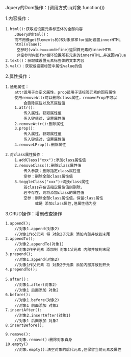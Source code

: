 Jquery的Dom操作：(调用方式:jq对象.function())

1.内容操作：
    
    1.html():获取或设置元素标签体的全部内容
        JQuery的html()：
        而不用像getElements的JS对象那样for遍历设置innerHTML
        html(vlaue):
         空参时(value===undefine)返回首元素的innerHTML
         非空参时内部for循环设置所有元素的innerHTML,并返回value
    2.text()：获取或设置元素标签体的文本内容
    3.val()：获取或设置标签中属性value的值

2.属性操作：

    1.通用属性：
        attr适用于自定义属性，prop适用于该标签元素的固有属性
        使用removeAttr可以删除class属性，removeProp不可以
            会删除属性以及其属性值
        1.attr():
            传入属性，获取属性值
            传入键值对，设置属性值
        2.removeAttr():删除属性
        3.prop():
            传入属性，获取属性值
            传入键值对，设置属性值
        4.removeLProp():删除属性

    2.对class属性操作：
        1.addClass("xxx"):添加class属性值
        2.removeClass():删除class属性值
            传入参数：删除指定class属性值
            空参：删除全部class属性值
        3.toggleClass("xxx"):切换class属性
            若class存在该指定属性值则删除，
            若不存在，则将添加class的属性值
            空参：删除全部class属性值，保留class属性
                 或是 添加class属性,但属性值为空
            

3.CRUD操作：增删改查操作
    
    

    1.append();     
        //对象1.append(对象2)
        //对象1作父元素 将 对象2子元素 添加内部并放到末尾
    2.appendTo();  
        //对象2.appendTo(对象1)
        //对象2作子元素 添加到 对象1父元素 内部并放到末尾
    3.prepend(); 
        //对象1.append(对象2)
        //对象1作父元素 将 对象2子元素 添加内部并放到开头   
    4.prependTo();
    
    5.after()；
        //对象1.after(对象2)
        //对象1 后面添加 对象2
    6.before():
        //对象1.before(对象2)
        //对象1 前面添加 对象2
    7.insertAfter():
        //对象2.insertAfter(对象1)
        //对象1 后面添加 对象2
    8.insertBefore();
     
    9.remove():
        //对象.remove():删除对象自身
    10.empty()
        //对象.empty():清空对象的后代元素,但保留当前元素及属性